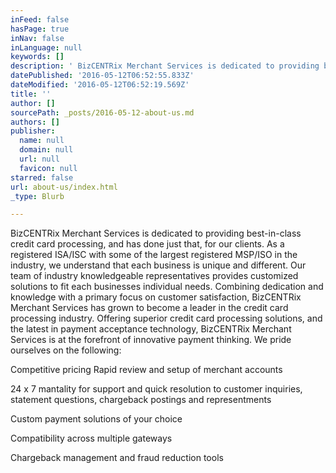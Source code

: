 ```yaml
---
inFeed: false
hasPage: true
inNav: false
inLanguage: null
keywords: []
description: ' BizCENTRix Merchant Services is dedicated to providing best-in-class credit card processing, and has done just that, for our clients. As a registered ISA/ISC with some of the largest registered MSP/ISO in the industry, we understand that each business is unique and different. Our team of industry knowledgeable representatives provides customized solutions to fit each businesses individual needs. Combining dedication and knowledge with a primary focus on customer satisfaction, BizCENTRix Merchant Services has grown to become a leader in the credit card processing industry. Offering superior credit card processing solutions, and the latest in payment acceptance technology, BizCENTRix Merchant Services is at the forefront of innovative payment thinking. We pride ourselves on the following: '
datePublished: '2016-05-12T06:52:55.833Z'
dateModified: '2016-05-12T06:52:19.569Z'
title: ''
author: []
sourcePath: _posts/2016-05-12-about-us.md
authors: []
publisher:
  name: null
  domain: null
  url: null
  favicon: null
starred: false
url: about-us/index.html
_type: Blurb

---
```

BizCENTRix Merchant Services is dedicated to providing best-in-class credit card processing, and has done just that, for our clients. As a registered ISA/ISC with some of the largest registered MSP/ISO in the industry, we understand that each business is unique and different. Our team of industry knowledgeable representatives provides customized solutions to fit each businesses individual needs. Combining dedication and knowledge with a primary focus on customer satisfaction, BizCENTRix Merchant Services has grown to become a leader in the credit card processing industry. Offering superior credit card processing solutions, and the latest in payment acceptance technology, BizCENTRix Merchant Services is at the forefront of innovative payment thinking. We pride ourselves on the following: 

Competitive pricing Rapid review and setup of merchant accounts

24 x 7 mantality for support and quick resolution to customer inquiries, statement questions, chargeback postings and representments

Custom payment solutions of your choice

Compatibility across multiple gateways

Chargeback management and fraud reduction tools